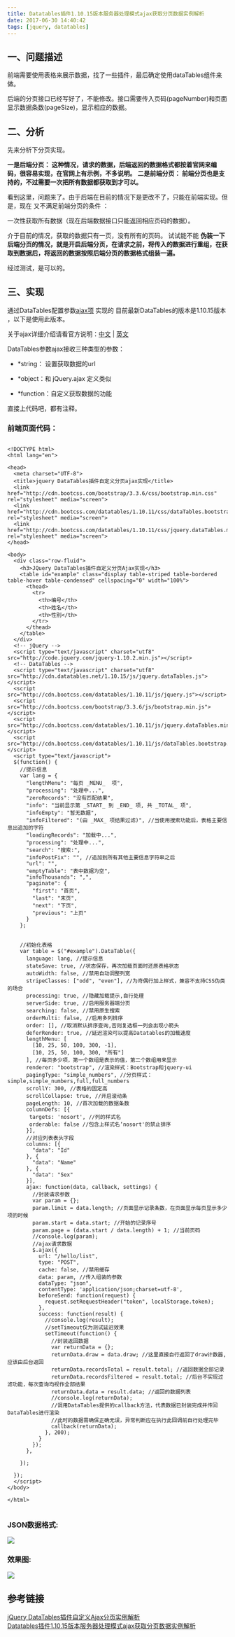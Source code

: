 ```yaml
---
title: Datatables插件1.10.15版本服务器处理模式ajax获取分页数据实例解析
date: 2017-06-30 14:40:42
tags: [jquery, datatables]
---
```

## 一、问题描述
 
前端需要使用表格来展示数据，找了一些插件，最后确定使用dataTables组件来做。
 
后端的分页接口已经写好了，不能修改。接口需要传入页码(pageNumber)和页面显示数据条数(pageSize)，显示相应的数据。

<!-- more -->
 
## 二、分析
 
先来分析下分页实现。
 
**一是后端分页： 这种情况，请求的数据，后端返回的数据格式都按着官网来编码，很容易实现，在官网上有示例，不多说明。** 
**二是前端分页： 前端分页也是支持的，不过需要一次把所有数据都获取到才可以。**
 
看到这里，问题来了。由于后端在目前的情况下是更改不了，只能在前端实现。但是，现在 又不满足前端分页的条件 ：
 
一次性获取所有数据（现在后端数据接口只能返回相应页码的数据）。
 
介于目前的情况，获取的数据只有一页，没有所有的页码。 
试试能不能 **伪装一下后端分页的情况，就是开启后端分页，在请求之前，将传入的数据进行重组，在获取到数据后，将返回的数据按照后端分页的数据格式组装一遍。**
 
经过测试，是可以的。
 
## 三、实现
通过DataTables配置参数[ajax项](https://datatables.net/reference/option/ajax) 实现的
目前最新DataTables的版本是1.10.15版本 ，以下是使用此版本。
 
关于ajax详细介绍请看官方说明：[中文](http://www.w3school.com.cn/jquery/ajax_ajax.asp) | [英文](https://api.jquery.com/jquery.ajax/)
 
DataTables参数ajax接收三种类型的参数：
 
 
- *string： 设置获取数据的url
 
 
- *object：和 jQuery.ajax 定义类似
 
 
- *function：自定义获取数据的功能
 
 
直接上代码吧，都有注释。
 
### 前端页面代码：
 
```
 
<!DOCTYPE html>
<html lang="en">
 
<head>
  <meta charset="UTF-8">
  <title>jquery DataTables插件自定义分页ajax实现</title>
  <link href="http://cdn.bootcss.com/bootstrap/3.3.6/css/bootstrap.min.css" rel="stylesheet" media="screen">
  <link href="http://cdn.bootcss.com/datatables/1.10.11/css/dataTables.bootstrap.min.css" rel="stylesheet" media="screen">
  <link href="http://cdn.bootcss.com/datatables/1.10.11/css/jquery.dataTables.min.css" rel="stylesheet" media="screen">
</head>
 
<body>
  <div class="row-fluid">
    <h3>JQuery DataTables插件自定义分页Ajax实现</h3>
    <table id="example" class="display table-striped table-bordered table-hover table-condensed" cellspacing="0" width="100%">
      <thead>
        <tr>
          <th>编号</th>
          <th>姓名</th>
          <th>性别</th>
        </tr>
      </thead>
    </table>
  </div>
  <!-- jQuery -->
  <script type="text/javascript" charset="utf8" src="http://code.jquery.com/jquery-1.10.2.min.js"></script>
  <!-- DataTables -->
  <script type="text/javascript" charset="utf8" src="http://cdn.datatables.net/1.10.15/js/jquery.dataTables.js"></script>
  <script src="http://cdn.bootcss.com/datatables/1.10.11/js/jquery.js"></script>
  <script src="http://cdn.bootcss.com/bootstrap/3.3.6/js/bootstrap.min.js"></script>
  <script src="http://cdn.bootcss.com/datatables/1.10.11/js/jquery.dataTables.min.js"></script>
  <script src="http://cdn.bootcss.com/datatables/1.10.11/js/dataTables.bootstrap.min.js"></script>
  <script type="text/javascript">
  $(function() {
    //提示信息
    var lang = {
      "lengthMenu": "每页 _MENU_  项",
      "processing": "处理中...",
      "zeroRecords": "没有匹配结果",
      "info": "当前显示第 _START_ 到 _END_ 项, 共 _TOTAL_ 项",
      "infoEmpty": "暂无数据",
      "infoFiltered": "(由 _MAX_ 项结果过滤)", //当使用搜索功能后，表格主要信息出追加的字符
      "loadingRecords": "加载中...",
      "processing": "处理中...",
      "search": "搜索:",
      "infoPostFix": "", //追加到所有其他主要信息字符串之后
      "url": "",
      "emptyTable": "表中数据为空",
      "infoThousands": ",",
      "paginate": {
        "first": "首页",
        "last": "末页",
        "next": "下页",
        "previous": "上页"
      }
    };
 
 
    //初始化表格
    var table = $("#example").DataTable({
      language: lang, //提示信息
      stateSave: true, //状态保存，再次加载页面时还原表格状态
      autoWidth: false, //禁用自动调整列宽
      stripeClasses: ["odd", "even"], //为奇偶行加上样式，兼容不支持CSS伪类的场合
      processing: true, //隐藏加载提示,自行处理
      serverSide: true, //启用服务器端分页
      searching: false, //禁用原生搜索
      orderMulti: false, //启用多列排序
      order: [], //取消默认排序查询,否则复选框一列会出现小箭头
      deferRender: true, //延迟渲染可以提高Datatables的加载速度
      lengthMenu: [
        [10, 25, 50, 100, 300, -1],
        [10, 25, 50, 100, 300, "所有"]
      ], //每页多少项，第一个数组是表示的值，第二个数组用来显示
      renderer: "bootstrap", //渲染样式：Bootstrap和jquery-ui
      pagingType: "simple_numbers", //分页样式：simple,simple_numbers,full,full_numbers
      scrollY: 300, //表格的固定高
      scrollCollapse: true, //开启滚动条
      pageLength: 10, //首次加载的数据条数
      columnDefs: [{
       targets: 'nosort', //列的样式名
       orderable: false //包含上样式名‘nosort'的禁止排序
      }],
      //对应列表表头字段
      columns: [{
        "data": "Id"
      }, {
        "data": "Name"
      }, {
        "data": "Sex"
      }],
      ajax: function(data, callback, settings) {
        //封装请求参数
        var param = {};
        param.limit = data.length; //页面显示记录条数，在页面显示每页显示多少项的时候
        param.start = data.start; //开始的记录序号
        param.page = (data.start / data.length) + 1; //当前页码
        //console.log(param);
        //ajax请求数据
        $.ajax({
          url: "/hello/list",
          type: "POST",
          cache: false, //禁用缓存
          data: param, //传入组装的参数
          dataType: "json",
          contentType: 'application/json;charset=utf-8',
          beforeSend: function(request) {
            request.setRequestHeader("token", localStorage.token);
          },
          success: function(result) {
            //console.log(result);
            //setTimeout仅为测试延迟效果
            setTimeout(function() {
              //封装返回数据
              var returnData = {};
              returnData.draw = data.draw; //这里直接自行返回了draw计数器,应该由后台返回
              returnData.recordsTotal = result.total; //返回数据全部记录
              returnData.recordsFiltered = result.total; //后台不实现过滤功能，每次查询均视作全部结果
              returnData.data = result.data; //返回的数据列表
              //console.log(returnData);
              //调用DataTables提供的callback方法，代表数据已封装完成并传回DataTables进行渲染
              //此时的数据需确保正确无误，异常判断应在执行此回调前自行处理完毕
              callback(returnData);
            }, 200);
          }
        });
      },
 
    });
 
  });
  </script>
</body>
 
</html>
 
```
### JSON数据格式:
![](http://images2015.cnblogs.com/blog/564792/201706/564792-20170630143559118-923358726.png)

### 效果图:
![](http://images2015.cnblogs.com/blog/564792/201706/564792-20170630143543399-2105630772.png)

## 参考链接
[jQuery DataTables插件自定义Ajax分页实例解析](http://www.jb51.net/article/84751.htm)  
[Datatables插件1.10.15版本服务器处理模式ajax获取分页数据实例解析](http://www.cnblogs.com/weiqinl/p/7098746.html)
 